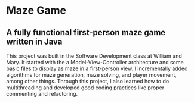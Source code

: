 # Maze Game

## A fully functional first-person maze game written in Java

This project was built in the Software Development class at William and Mary. It started with the a Model-View-Controller architecture and some basic files to display as maze in a first-person view. I incrementally added algorithms for maze generation, maze solving, and player movement, among other things. Through this project, I also learned how to do multithreading and developed good coding practices like proper commenting and refactoring.
